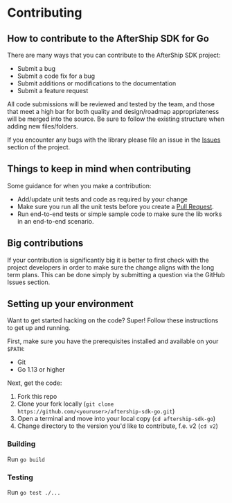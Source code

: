 # Contributing

## How to contribute to the AfterShip SDK for Go

There are many ways that you can contribute to the AfterShip SDK project:

- Submit a bug
- Submit a code fix for a bug
- Submit additions or modifications to the documentation
- Submit a feature request

All code submissions will be reviewed and tested by the team, and those that meet a high bar for both quality and design/roadmap appropriateness will be merged into the source. Be sure to follow the existing structure when adding new files/folders.

If you encounter any bugs with the library please file an issue in the [Issues](https://github.com/AfterShip/aftership-sdk-go/issues) section of the project.

## Things to keep in mind when contributing

Some guidance for when you make a contribution:

- Add/update unit tests and code as required by your change
- Make sure you run all the unit tests before you create a [Pull Request](https://help.github.com/en/github/collaborating-with-issues-and-pull-requests/about-pull-requests).
- Run end-to-end tests or simple sample code to make sure the lib works in an end-to-end scenario.

## Big contributions

If your contribution is significantly big it is better to first check with the project developers in order to make sure the change aligns with the long term plans. This can be done simply by submitting a question via the GitHub Issues section.

## Setting up your environment

Want to get started hacking on the code? Super! Follow these instructions to get up and running.

First, make sure you have the prerequisites installed and available on your `$PATH`:

- Git
- Go 1.13 or higher

Next, get the code:

1. Fork this repo
2. Clone your fork locally (`git clone https://github.com/<youruser>/aftership-sdk-go.git`)
3. Open a terminal and move into your local copy (`cd aftership-sdk-go`)
4. Change directory to the version you'd like to contribute, f.e. v2  (`cd v2`)

### Building

Run `go build`

### Testing

Run `go test ./...`
